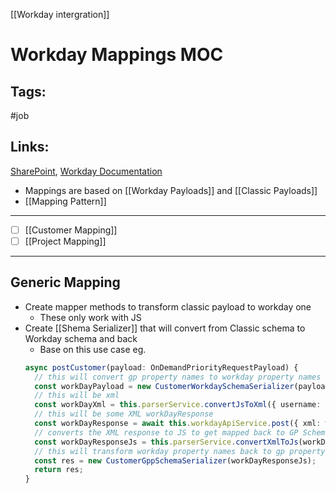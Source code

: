 [[Workday intergration]]

# Workday Mappings MOC

## Tags:
#job

## Links:
[SharePoint](https://globalizationpartners.sharepoint.com/fs-pwc/Shared%20Documents/Forms/AllItems.aspx?id=%2Ffs%2Dpwc%2FShared%20Documents%2F2%2E%20Technical%2FIntegration%2FGP%20Platform&viewid=1635602a%2Dec26%2D4e46%2Daa9e%2D2f4bb80858b2), [Workday Documentation](https://community.workday.com/sites/default/files/file-hosting/productionapi/Revenue_Management/v38.0/Submit_Customer.html#Customer_WWS_DataType)

- Mappings are based on [[Workday Payloads]] and [[Classic Payloads]]
- [[Mapping Pattern]]


---
- [ ] [[Customer Mapping]]
- [ ] [[Project Mapping]]
---

## Generic Mapping
- Create mapper methods to transform classic payload to workday one
	- These only work with JS
- Create [[Shema Serializer]] that will convert from Classic schema to Workday schema and back
	- Base on this use case eg.
	```ts
	async postCustomer(payload: OnDemandPriorityRequestPayload) {
	  // this will convert gp property names to workday property names
	  const workDayPayload = new CustomerWorkdaySchemaSerializer(payload.data);
	  // this will be xml
	  const workDayXml = this.parserService.convertJsToXml({ username: '', tenant: payload.context.company, data: workDayPayload });
	  // this will be some XML workDayResponse
	  const workDayResponse = await this.workdayApiService.post({ xml: workdayXml });
	  // converts the XML response to JS to get mapped back to GP Schema
	  const workDayResponseJs = this.parserService.convertXmlToJs(workDayResponse);
	  // this will transform workday property names back to gp property names
	  const res = new CustomerGppSchemaSerializer(workDayResponseJs); 
	  return res;
	}
	```
